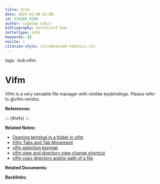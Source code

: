 ```yaml
---
title: Vifm
date: 2023-02-09 02:00
id: 230209_0200
author: Cagatay Cakir
bibliography: zettelsref.bib
zetteltype: note
keywords: []
nocite: |
citation-style: csl/advanced-robotics.csl
---
```

tags: :hub:vifm:
# Vifm 
Vifm is a very versatile file manager with vimlike keybindings. Please refer to @vifm.vimdoc


**References:**

::: {#refs}
:::

**Related Notes:**

- [Opening terminal in a folder in vifm](230223_1616.md)
- [Vifm Tabs and Tab Movement](230208_1108.md)
- [vifm selection keymap](230204_1625.md)
- [vifm view and directory view change shortcut](230210_1709.md)
- [vifm copy directory and/or path of a file](230218_0125.md)
 
**Related Documents:**


**Backlinks:**
